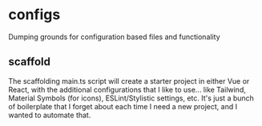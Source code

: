 # configs
Dumping grounds for configuration based files and functionality

## scaffold
The scaffolding main.ts script will create a starter project in either Vue or React, with the additional configurations that I like to use... like Tailwind, Material Symbols (for icons), ESLint/Stylistic settings, etc.  It's just a bunch of boilerplate that I forget about each time I need a new project, and I wanted to automate that.
